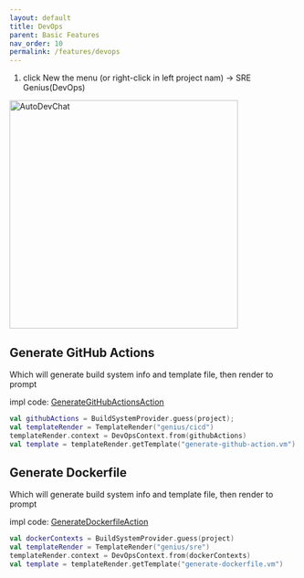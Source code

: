 ```yaml
---
layout: default
title: DevOps
parent: Basic Features
nav_order: 10
permalink: /features/devops
---
```


1. click New the menu (or right-click in left project nam) -> SRE Genius(DevOps)

<img src="https://unitmesh.cc/auto-dev/ci-cd.png" alt="AutoDevChat" width="400px"/>

## Generate GitHub Actions

Which will generate build system info and template file, then render to prompt

impl code: [GenerateGitHubActionsAction](https://github.com/unit-mesh/auto-dev/blob/master/src/main/kotlin/cc/unitmesh/genius/actions/GenerateGitHubActionsAction.kt)

```kotlin
val githubActions = BuildSystemProvider.guess(project);
val templateRender = TemplateRender("genius/cicd")
templateRender.context = DevOpsContext.from(githubActions)
val template = templateRender.getTemplate("generate-github-action.vm")
```

## Generate Dockerfile

Which will generate build system info and template file, then render to prompt

impl code: [GenerateDockerfileAction](https://github.com/unit-mesh/auto-dev/blob/master/src/main/kotlin/cc/unitmesh/genius/actions/GenerateDockerfileAction.kt)

```kotlin
val dockerContexts = BuildSystemProvider.guess(project)
val templateRender = TemplateRender("genius/sre")
templateRender.context = DevOpsContext.from(dockerContexts)
val template = templateRender.getTemplate("generate-dockerfile.vm")
```
